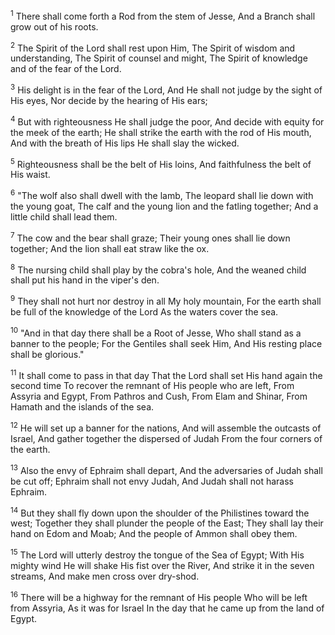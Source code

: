 <sup>1</sup> 
There shall come forth a Rod from the stem of Jesse, And a Branch shall grow out of his roots. 

<sup>2</sup> 
The Spirit of the Lord shall rest upon Him, The Spirit of wisdom and understanding, The Spirit of counsel and might, The Spirit of knowledge and of the fear of the Lord. 

<sup>3</sup> 
His delight is in the fear of the Lord, And He shall not judge by the sight of His eyes, Nor decide by the hearing of His ears; 

<sup>4</sup> 
But with righteousness He shall judge the poor, And decide with equity for the meek of the earth; He shall strike the earth with the rod of His mouth, And with the breath of His lips He shall slay the wicked. 

<sup>5</sup> 
Righteousness shall be the belt of His loins, And faithfulness the belt of His waist. 

<sup>6</sup> 
"The wolf also shall dwell with the lamb, The leopard shall lie down with the young goat, The calf and the young lion and the fatling together; And a little child shall lead them. 

<sup>7</sup> 
The cow and the bear shall graze; Their young ones shall lie down together; And the lion shall eat straw like the ox. 

<sup>8</sup> 
The nursing child shall play by the cobra's hole, And the weaned child shall put his hand in the viper's den. 

<sup>9</sup> 
They shall not hurt nor destroy in all My holy mountain, For the earth shall be full of the knowledge of the Lord As the waters cover the sea. 

<sup>10</sup> 
"And in that day there shall be a Root of Jesse, Who shall stand as a banner to the people; For the Gentiles shall seek Him, And His resting place shall be glorious." 

<sup>11</sup> 
It shall come to pass in that day That the Lord shall set His hand again the second time To recover the remnant of His people who are left, From Assyria and Egypt, From Pathros and Cush, From Elam and Shinar, From Hamath and the islands of the sea. 

<sup>12</sup> 
He will set up a banner for the nations, And will assemble the outcasts of Israel, And gather together the dispersed of Judah From the four corners of the earth. 

<sup>13</sup> 
Also the envy of Ephraim shall depart, And the adversaries of Judah shall be cut off; Ephraim shall not envy Judah, And Judah shall not harass Ephraim. 

<sup>14</sup> 
But they shall fly down upon the shoulder of the Philistines toward the west; Together they shall plunder the people of the East; They shall lay their hand on Edom and Moab; And the people of Ammon shall obey them. 

<sup>15</sup> 
The Lord will utterly destroy the tongue of the Sea of Egypt; With His mighty wind He will shake His fist over the River, And strike it in the seven streams, And make men cross over dry-shod. 

<sup>16</sup> 
There will be a highway for the remnant of His people Who will be left from Assyria, As it was for Israel In the day that he came up from the land of Egypt.